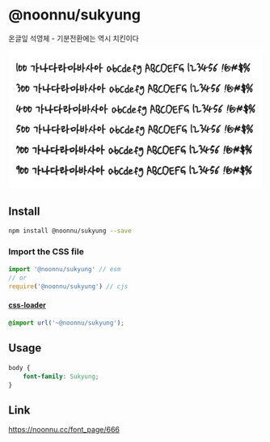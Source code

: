 # @noonnu/sukyung

온글잎 석영체 - 기분전환에는 역시 치킨이다

![example](./example.png)

## Install

```bash
npm install @noonnu/sukyung --save
```

### Import the CSS file

```js
import '@noonnu/sukyung' // esm
// or
require('@noonnu/sukyung') // cjs
```

#### [css-loader](https://github.com/webpack-contrib/css-loader)

```css
@import url('~@noonnu/sukyung');
```

## Usage

```css
body {
    font-family: Sukyung;
}
```

## Link

https://noonnu.cc/font_page/666

